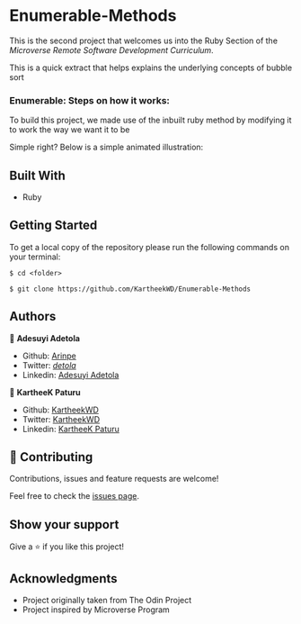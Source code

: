# Enumerable-Methods

This is the second project that welcomes us into the Ruby Section of the *Microverse Remote Software Development Curriculum*.

This is a quick extract that helps explains the underlying concepts of bubble sort

### Enumerable: Steps on how it works:
To build this project, we made use of the inbuilt ruby method by modifying it to work the way we want it to be

Simple right? Below is a simple animated illustration:


## Built With

- Ruby


## Getting Started

To get a local copy of the repository please run the following commands on your terminal:

```
$ cd <folder>
```

```
$ git clone https://github.com/KartheekWD/Enumerable-Methods
```

## Authors

👤 **Adesuyi Adetola**

- Github:   [Arinpe](https://github.com/Arinpe)
- Twitter:   [_detola_](https://twitter.com/_detola_)
- Linkedin: [Adesuyi Adetola](https://www.linkedin.com/in/adesuyi-adetola-7b4451111/)

👤 **KartheeK Paturu**

- Github: [KartheekWD](https://github.com/KartheekWD)
- Twitter: [KartheekWD](https://twitter.com/KartheekWD )
- Linkedin: [KartheeK Paturu](https://www.linkedin.com/in/kartheekwd/)



## 🤝 Contributing

Contributions, issues and feature requests are welcome!

Feel free to check the [issues page]().


## Show your support

Give a ⭐️ if you like this project!


## Acknowledgments

- Project originally taken from The Odin Project
- Project inspired by Microverse Program
